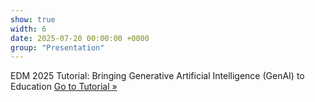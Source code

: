 ```yaml
---
show: true
width: 6
date: 2025-07-20 00:00:00 +0000
group: "Presentation"
---
```


<div class="p-3">
  <p>
    EDM 2025 Tutorial: Bringing Generative Artificial Intelligence (GenAI) to Education 
    <a href="{{ '/tutorials/EDM2025/' | relative_url }}" class="btn btn-sm btn-primary ml-2 align-baseline">
      Go to Tutorial &raquo;
    </a>
  </p>
</div>